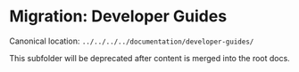 # Migration: Developer Guides

Canonical location: `../../../../documentation/developer-guides/`

This subfolder will be deprecated after content is merged into the root docs.
